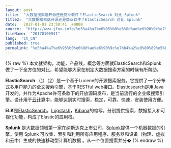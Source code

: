 ```yaml
---
layout: post
title:  "大数据搜索选开源还是商业软件？ElasticSearch 对比 Splunk"
title2:  "大数据搜索选开源还是商业软件？ElasticSearch 对比 Splunk"
date:   2017-01-01 23:50:41  +0800
source:  "http://www.jfox.info/%e5%a4%a7%e6%95%b0%e6%8d%ae%e6%90%9c%e7%b4%a2%e9%80%89%e5%bc%80%e6%ba%90%e8%bf%98%e6%98%af%e5%95%86%e4%b8%9a%e8%bd%af%e4%bb%b6%ef%bc%9felasticsearch-%e5%af%b9%e6%af%94-splunk.html"
fileName:  "20170100941"
lang:  "zh_CN"
published: true
permalink: "%e5%a4%a7%e6%95%b0%e6%8d%ae%e6%90%9c%e7%b4%a2%e9%80%89%e5%bc%80%e6%ba%90%e8%bf%98%e6%98%af%e5%95%86%e4%b8%9a%e8%bd%af%e4%bb%b6%ef%bc%9felasticsearch-%e5%af%b9%e6%af%94-splunk.html"
---
```

{% raw %}
本文就架构，功能，产品线，概念等方面就ElasticSearch和Splunk做了一下全方位的对比，希望能够大家在制定大数据搜索方案的时候有所帮助。

**ElasticSearch** （[1](http://www.jfox.info/go.php?url=https://www.elastic.co/)）（[2](http://www.jfox.info/go.php?url=https://en.wikipedia.org/wiki/Elasticsearch)）是一个基于Lucene的开源搜索服务。它提供了一个分布式多用户能力的全文搜索引擎，基于RESTful web接口。Elasticsearch是用Java开发的，并作为Apache许可条款下的开放源码发布，是当前流行的企业级搜索引擎。设计用于[云计算](http://www.jfox.info/go.php?url=http://baike.baidu.com/item/%E4%BA%91%E8%AE%A1%E7%AE%97)中，能够达到实时搜索，稳定，可靠，快速，安装使用方便。

**ELK**是[ElasticSearch](http://www.jfox.info/go.php?url=https://www.elastic.co/jp/products/elasticsearch)，[Logstash](http://www.jfox.info/go.php?url=https://www.elastic.co/jp/products/logstash)，[Kibana](http://www.jfox.info/go.php?url=https://www.elastic.co/jp/products/kibana)的缩写，分别提供搜索，数据接入和可视化功能，构成了Elastic的应用栈。

**Splunk** 是大数据领域第一家在纳斯达克上市公司，[Splunk](http://www.jfox.info/go.php?url=https://www.splunk.com/zh-hans_cn)提供一个机器数据的引擎。使用 Splunk 可收集、索引和利用所有应用程序、服务器和设备（物理、虚拟和云中）生成的快速移动型计算机数据 。从一个位置搜索并分�
{% endraw %}
